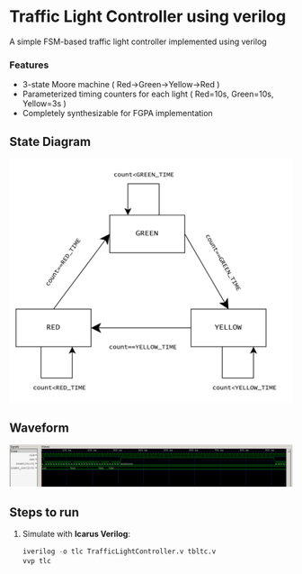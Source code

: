 # Traffic Light Controller using verilog

A simple FSM-based traffic light controller implemented using verilog

### Features
- 3-state Moore machine ( Red->Green->Yellow->Red )
- Parameterized timing counters for each light ( Red=10s, Green=10s, Yellow=3s )
- Completely synthesizable for FGPA implementation

## State Diagram
![alt text](pngs/image.png)

## Waveform
![alt text](pngs/image-1.png)

## Steps to run
1. Simulate with **Icarus Verilog**:
   ```verilog
   iverilog -o tlc TrafficLightController.v tbltc.v
   vvp tlc